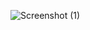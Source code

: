 ![Screenshot (1)](https://user-images.githubusercontent.com/109066790/178458272-b645b3f2-c8a0-462a-b056-7c683929a726.png)
